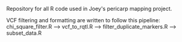 Repository for all R code used in Joey's pericarp mapping project.

VCF filtering and formatting are written to follow this pipeline:
chi_square_filter.R --> vcf_to_rqtl.R --> filter_duplicate_markers.R --> subset_data.R
